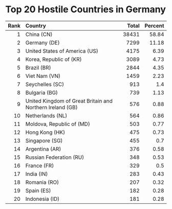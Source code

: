 # Top 20 Hostile Countries in Germany

| Rank | Country | Total | Percent |
| ---: | :------ | ----: | ------: |
| 1 | China (CN) | 38431 | 58.84 |
| 2 | Germany (DE) | 7299 | 11.18 |
| 3 | United States of America (US) | 4175 | 6.39 |
| 4 | Korea, Republic of (KR) | 3089 | 4.73 |
| 5 | Brazil (BR) | 2844 | 4.35 |
| 6 | Viet Nam (VN) | 1459 | 2.23 |
| 7 | Seychelles (SC) | 913 | 1.4 |
| 8 | Bulgaria (BG) | 739 | 1.13 |
| 9 | United Kingdom of Great Britain and Northern Ireland (GB) | 576 | 0.88 |
| 10 | Netherlands (NL) | 564 | 0.86 |
| 11 | Moldova, Republic of (MD) | 503 | 0.77 |
| 12 | Hong Kong (HK) | 475 | 0.73 |
| 13 | Singapore (SG) | 455 | 0.7 |
| 14 | Argentina (AR) | 376 | 0.58 |
| 15 | Russian Federation (RU) | 348 | 0.53 |
| 16 | France (FR) | 329 | 0.5 |
| 17 | India (IN) | 283 | 0.43 |
| 18 | Romania (RO) | 207 | 0.32 |
| 19 | Spain (ES) | 182 | 0.28 |
| 20 | Indonesia (ID) | 181 | 0.28 |
